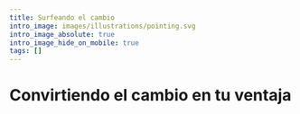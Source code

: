 ```yaml
---
title: Surfeando el cambio
intro_image: images/illustrations/pointing.svg
intro_image_absolute: true
intro_image_hide_on_mobile: true
tags: []
---
```

# Convirtiendo el cambio en tu ventaja